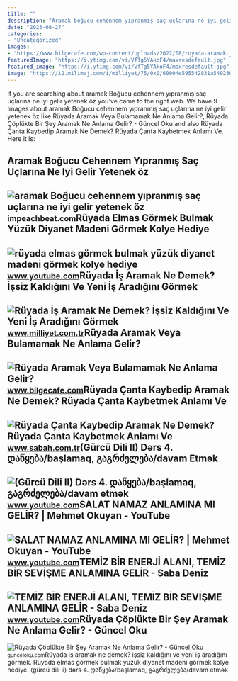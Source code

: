 ```yaml
---
title: ""
description: "Aramak boğucu cehennem yıpranmış saç uçlarına ne iyi gelir yetenek öz"
date: "2023-08-27"
categories:
- "Uncategorized"
images:
- "https://www.bilgecafe.com/wp-content/uploads/2022/08/ruyada-aramak.jpg"
featuredImage: "https://i.ytimg.com/vi/VfTg5YAkoF4/maxresdefault.jpg"
featured_image: "https://i.ytimg.com/vi/VfTg5YAkoF4/maxresdefault.jpg"
image: "https://i2.milimaj.com/i/milliyet/75/0x0/60004e595542831a549230e4.jpg"
---
```


If you are searching about aramak Boğucu cehennem yıpranmış saç uçlarına ne iyi gelir yetenek öz you've came to the right web. We have 9 Images about aramak Boğucu cehennem yıpranmış saç uçlarına ne iyi gelir yetenek öz like Rüyada Aramak Veya Bulamamak Ne Anlama Gelir?, Rüyada Çöplükte Bir Şey Aramak Ne Anlama Gelir? - Güncel Oku and also Rüyada Çanta Kaybedip Aramak Ne Demek? Rüyada Çanta Kaybetmek Anlamı Ve. Here it is:

Aramak Boğucu Cehennem Yıpranmış Saç Uçlarına Ne Iyi Gelir Yetenek öz
---------------------------------------------------------------------

 ![aramak Boğucu cehennem yıpranmış saç uçlarına ne iyi gelir yetenek öz](https://static.mavikadin.com/images/haberler/2017_01/buyuk/saclarim-yandi-sac-yanmasi-icin-boyadan-yanan-saclara-ne-iyi-gelir--1484339330.png) <small>impeachbeat.com</small>Rüyada Elmas Görmek Bulmak Yüzük Diyanet Madeni Görmek Kolye Hediye
-------------------------------------------------------------------

 ![rüyada elmas görmek bulmak yüzük diyanet madeni görmek kolye hediye](https://i.ytimg.com/vi/sXqJ2Uw3-V0/maxresdefault.jpg) <small>www.youtube.com</small>Rüyada İş Aramak Ne Demek? İşsiz Kaldığını Ve Yeni İş Aradığını Görmek
----------------------------------------------------------------------

 ![Rüyada İş Aramak Ne Demek? İşsiz Kaldığını Ve Yeni İş Aradığını Görmek](https://i2.milimaj.com/i/milliyet/75/0x0/60004e595542831a549230e4.jpg) <small>www.milliyet.com.tr</small>Rüyada Aramak Veya Bulamamak Ne Anlama Gelir?
---------------------------------------------

 ![Rüyada Aramak Veya Bulamamak Ne Anlama Gelir?](https://www.bilgecafe.com/wp-content/uploads/2022/08/ruyada-aramak.jpg) <small>www.bilgecafe.com</small>Rüyada Çanta Kaybedip Aramak Ne Demek? Rüyada Çanta Kaybetmek Anlamı Ve
-----------------------------------------------------------------------

 ![Rüyada Çanta Kaybedip Aramak Ne Demek? Rüyada Çanta Kaybetmek Anlamı Ve](https://iasbh.tmgrup.com.tr/36ad49/752/395/0/101/724/481?u=https://isbh.tmgrup.com.tr/sbh/2021/09/28/ruyada-canta-kaybetmek-ne-anlama-gelir-ruyada-canta-kaybedip-aramak-ne-demek-1632816666461.jpg) <small>www.sabah.com.tr</small>(Gürcü Dili II) Dərs 4. დაწყება/başlamaq, გაგრძელება/davam Etmək
----------------------------------------------------------------

 ![(Gürcü Dili II) Dərs 4. დაწყება/başlamaq, გაგრძელება/davam etmək](https://i.ytimg.com/vi/qV4aGB2iW58/maxresdefault.jpg) <small>www.youtube.com</small>SALAT NAMAZ ANLAMINA MI GELİR? | Mehmet Okuyan - YouTube
--------------------------------------------------------

 ![SALAT NAMAZ ANLAMINA MI GELİR? | Mehmet Okuyan - YouTube](https://i.ytimg.com/vi/VfTg5YAkoF4/maxresdefault.jpg) <small>www.youtube.com</small>TEMİZ BİR ENERJİ ALANI, TEMİZ BİR SEVİŞME ANLAMINA GELİR - Saba Deniz
---------------------------------------------------------------------

 ![TEMİZ BİR ENERJİ ALANI, TEMİZ BİR SEVİŞME ANLAMINA GELİR - Saba Deniz](https://i.ytimg.com/vi/Y15FBtTNgNk/maxresdefault.jpg) <small>www.youtube.com</small>Rüyada Çöplükte Bir Şey Aramak Ne Anlama Gelir? - Güncel Oku
------------------------------------------------------------

 ![Rüyada Çöplükte Bir Şey Aramak Ne Anlama Gelir? - Güncel Oku](https://gunceloku.com/uploads/ruyada-coplukte-bir-sey-aramak-ne-anlama-gelir-62b97ac87fac5.jpeg) <small>gunceloku.com</small>Rüyada i̇ş aramak ne demek? i̇şsiz kaldığını ve yeni i̇ş aradığını görmek. Rüyada elmas görmek bulmak yüzük diyanet madeni görmek kolye hediye. (gürcü dili ii) dərs 4. დაწყება/başlamaq, გაგრძელება/davam etmək
